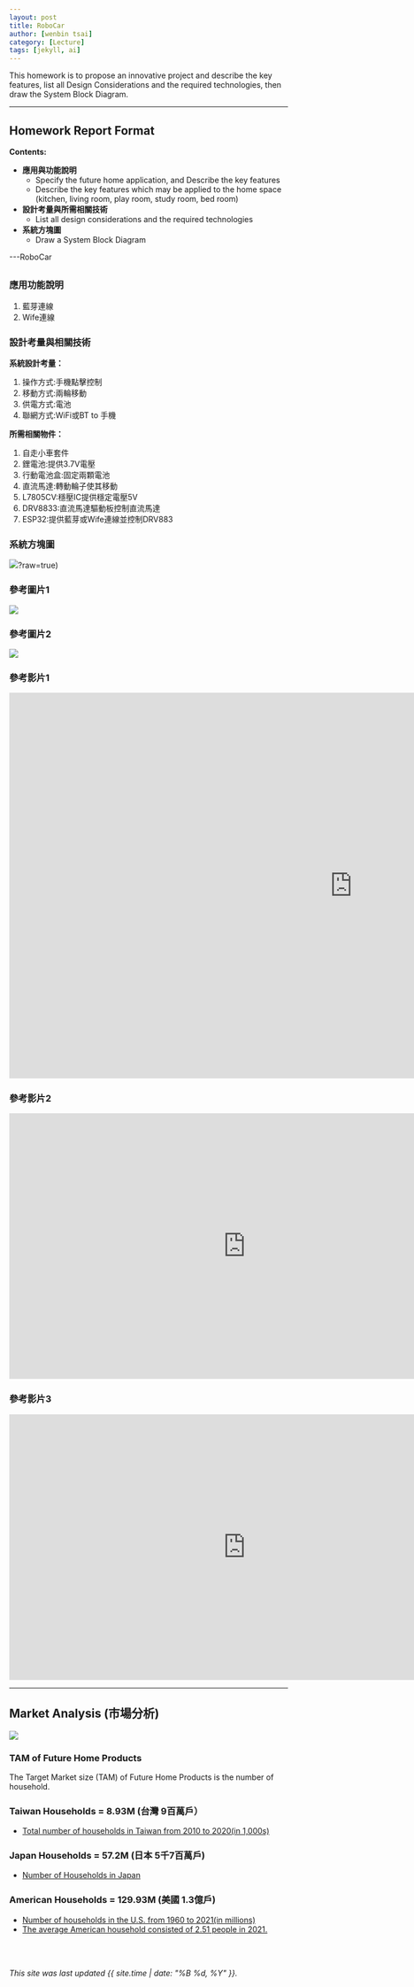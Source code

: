 ```yaml
---
layout: post
title: RoboCar
author: [wenbin tsai]
category: [Lecture]
tags: [jekyll, ai]
---
```


This homework is to propose an innovative project and describe the key features, list all Design Considerations and the required technologies, then draw the System Block Diagram.

---
## Homework Report Format
**Contents:**<br>
* **應用與功能說明**
  - Specify the future home application, and Describe the key features
  - Describe the key features which may be applied to the home space (kitchen, living room, play room, study room, bed room)
* **設計考量與所需相關技術**
  - List all design considerations and the required technologies
* **系統方塊圖**
  - Draw a System Block Diagram

---RoboCar
## 

### 應用功能說明
1.  藍芽連線
2.  Wife連線


### 設計考量與相關技術
**系統設計考量：**<br>
1. 操作方式:手機點擊控制 
2. 移動方式:兩輪移動
3. 供電方式:電池
4. 聯網方式:WiFi或BT to 手機

**所需相關物件：**
1. 自走小車套件
2. 鋰電池:提供3.7V電壓
3. 行動電池盒:固定兩顆電池
5. 直流馬達:轉動輪子使其移動
6. L7805CV:穩壓IC提供穩定電壓5V
7. DRV8833:直流馬達驅動板控制直流馬達
8. ESP32:提供藍芽或Wife連線並控制DRV883

### 系統方塊圖
![](https://github.com/bin0819/MCU-project/blob/main/images/AA423.jpg)?raw=true)


### 參考圖片1
![](https://github.com/bin0819/MCU-project/blob/main/images/Boston-Dynamics_Spot.jpg?raw=true)

### 參考圖片2
![](https://github.com/bin0819/MCU-project/blob/main/images/C290fab68ddc8365ff3e4139142ae1e2.jpg?raw=true)

### 參考影片1
<iframe width="1239" height="697" src="https://www.youtube.com/embed/UAG_FBZJVJ8" title="Unbelievable  Robot Dance by Boston dynamics" frameborder="0" allow="accelerometer; autoplay; clipboard-write; encrypted-media; gyroscope; picture-in-picture; web-share" allowfullscreen></iframe>

### 參考影片2
<iframe width="853" height="480" src="https://www.youtube.com/embed/sbT0A7TsUJo" title="Robot Dog meets Real Dog  // Scrappy&#39;s Adventures" frameborder="0" allow="accelerometer; autoplay; clipboard-write; encrypted-media; gyroscope; picture-in-picture; web-share" allowfullscreen></iframe>

### 參考影片3
<iframe width="853" height="480" src="https://www.youtube.com/embed/ZXKhgC6LsjQ" title="Boston Dynamics @IMTS 2022" frameborder="0" allow="accelerometer; autoplay; clipboard-write; encrypted-media; gyroscope; picture-in-picture; web-share" allowfullscreen></iframe>

---
## Market Analysis (市場分析)
![](https://blog.hubspot.com/hs-fs/hubfs/tam-sam-som.png?width=1200&name=tam-sam-som.png)

### TAM of Future Home Products
The Target Market size (TAM) of Future Home Products is the number of household.<br>

### Taiwan Households = 8.93M (台灣 9百萬戶）
* [Total number of households in Taiwan from 2010 to 2020(in 1,000s)](https://www.statista.com/statistics/330804/taiwan-national-total-number-of-households/#:~:text=By%20the%20end%20of%202020,households%20in%20the%20previous%20year.)

### Japan Households = 57.2M (日本 5千7百萬戶)
* [Number of Households in Japan](https://www.helgilibrary.com/indicators/number-of-households/japan/) 

### American Households = 129.93M (美國 1.3億戶)
* [Number of households in the U.S. from 1960 to 2021(in millions)](https://www.statista.com/statistics/183635/number-of-households-in-the-us/)<br>
* [The average American household consisted of 2.51 people in 2021.](https://www.statista.com/statistics/183648/average-size-of-households-in-the-us/)<br>

<br> 
<br>

*This site was last updated {{ site.time | date: "%B %d, %Y" }}.*
